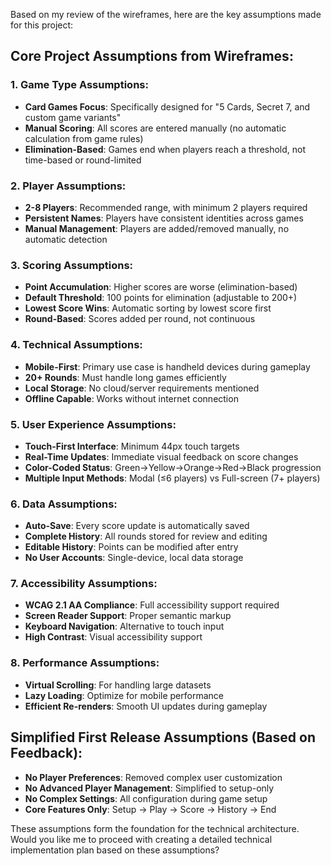 Based on my review of the wireframes, here are the key assumptions made for this project:

## **Core Project Assumptions from Wireframes:**

### **1. Game Type Assumptions:**
- **Card Games Focus**: Specifically designed for "5 Cards, Secret 7, and custom game variants"
- **Manual Scoring**: All scores are entered manually (no automatic calculation from game rules)
- **Elimination-Based**: Games end when players reach a threshold, not time-based or round-limited

### **2. Player Assumptions:**
- **2-8 Players**: Recommended range, with minimum 2 players required
- **Persistent Names**: Players have consistent identities across games
- **Manual Management**: Players are added/removed manually, no automatic detection

### **3. Scoring Assumptions:**
- **Point Accumulation**: Higher scores are worse (elimination-based)
- **Default Threshold**: 100 points for elimination (adjustable to 200+)
- **Lowest Score Wins**: Automatic sorting by lowest score first
- **Round-Based**: Scores added per round, not continuous

### **4. Technical Assumptions:**
- **Mobile-First**: Primary use case is handheld devices during gameplay
- **20+ Rounds**: Must handle long games efficiently
- **Local Storage**: No cloud/server requirements mentioned
- **Offline Capable**: Works without internet connection

### **5. User Experience Assumptions:**
- **Touch-First Interface**: Minimum 44px touch targets
- **Real-Time Updates**: Immediate visual feedback on score changes
- **Color-Coded Status**: Green→Yellow→Orange→Red→Black progression
- **Multiple Input Methods**: Modal (≤6 players) vs Full-screen (7+ players)

### **6. Data Assumptions:**
- **Auto-Save**: Every score update is automatically saved
- **Complete History**: All rounds stored for review and editing
- **Editable History**: Points can be modified after entry
- **No User Accounts**: Single-device, local data storage

### **7. Accessibility Assumptions:**
- **WCAG 2.1 AA Compliance**: Full accessibility support required
- **Screen Reader Support**: Proper semantic markup
- **Keyboard Navigation**: Alternative to touch input
- **High Contrast**: Visual accessibility support

### **8. Performance Assumptions:**
- **Virtual Scrolling**: For handling large datasets
- **Lazy Loading**: Optimize for mobile performance
- **Efficient Re-renders**: Smooth UI updates during gameplay

## **Simplified First Release Assumptions (Based on Feedback):**
- **No Player Preferences**: Removed complex user customization
- **No Advanced Player Management**: Simplified to setup-only
- **No Complex Settings**: All configuration during game setup
- **Core Features Only**: Setup → Play → Score → History → End

These assumptions form the foundation for the technical architecture. Would you like me to proceed with creating a detailed technical implementation plan based on these assumptions?
